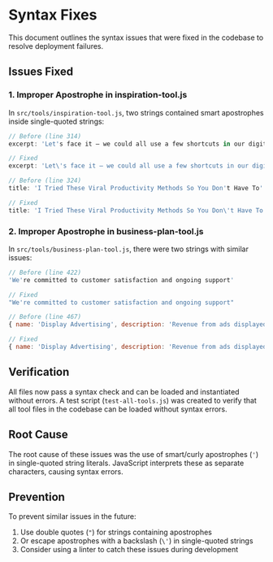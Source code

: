 # Syntax Fixes

This document outlines the syntax issues that were fixed in the codebase to resolve deployment failures.

## Issues Fixed

### 1. Improper Apostrophe in inspiration-tool.js

In `src/tools/inspiration-tool.js`, two strings contained smart apostrophes inside single-quoted strings:

```js
// Before (line 314)
excerpt: 'Let's face it – we could all use a few shortcuts in our digital lives. Whether you're drowning in emails or just can't find that file you saved yesterday, these game-changing tech hacks will save you tons of time and frustration...'

// Fixed
excerpt: 'Let\'s face it – we could all use a few shortcuts in our digital lives. Whether you\'re drowning in emails or just can\'t find that file you saved yesterday, these game-changing tech hacks will save you tons of time and frustration...'
```

```js
// Before (line 324)
title: 'I Tried These Viral Productivity Methods So You Don't Have To'

// Fixed
title: 'I Tried These Viral Productivity Methods So You Don\'t Have To'
```

### 2. Improper Apostrophe in business-plan-tool.js

In `src/tools/business-plan-tool.js`, there were two strings with similar issues:

```js
// Before (line 422)
'We're committed to customer satisfaction and ongoing support'

// Fixed
"We're committed to customer satisfaction and ongoing support"
```

```js
// Before (line 467)
{ name: 'Display Advertising', description: 'Revenue from ads displayed on site', implementation: 'Implement strategic ad placements that don't detract from user experience' }

// Fixed
{ name: 'Display Advertising', description: 'Revenue from ads displayed on site', implementation: "Implement strategic ad placements that don't detract from user experience" }
```

## Verification

All files now pass a syntax check and can be loaded and instantiated without errors. A test script (`test-all-tools.js`) was created to verify that all tool files in the codebase can be loaded without syntax errors.

## Root Cause

The root cause of these issues was the use of smart/curly apostrophes (`'`) in single-quoted string literals. JavaScript interprets these as separate characters, causing syntax errors.

## Prevention

To prevent similar issues in the future:
1. Use double quotes (`"`) for strings containing apostrophes
2. Or escape apostrophes with a backslash (`\'`) in single-quoted strings
3. Consider using a linter to catch these issues during development